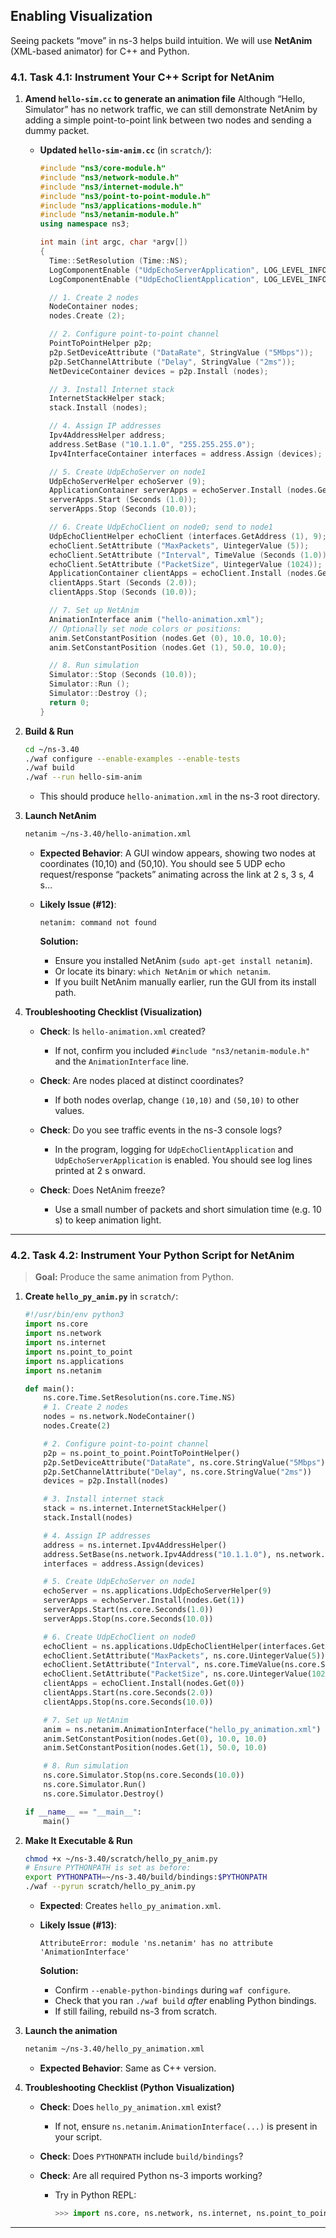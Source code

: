 
## **Enabling Visualization**

Seeing packets “move” in ns-3 helps build intuition. We will use **NetAnim** (XML-based animator) for C++ and Python.

### **4.1. Task 4.1: Instrument Your C++ Script for NetAnim**

1. **Amend `hello-sim.cc` to generate an animation file**
   Although “Hello, Simulator” has no network traffic, we can still demonstrate NetAnim by adding a simple point-to-point link between two nodes and sending a dummy packet.

   * **Updated `hello-sim-anim.cc`** (in `scratch/`):

     ```cpp
     #include "ns3/core-module.h"
     #include "ns3/network-module.h"
     #include "ns3/internet-module.h"
     #include "ns3/point-to-point-module.h"
     #include "ns3/applications-module.h"
     #include "ns3/netanim-module.h"
     using namespace ns3;

     int main (int argc, char *argv[])
     {
       Time::SetResolution (Time::NS);
       LogComponentEnable ("UdpEchoServerApplication", LOG_LEVEL_INFO);
       LogComponentEnable ("UdpEchoClientApplication", LOG_LEVEL_INFO);

       // 1. Create 2 nodes
       NodeContainer nodes;
       nodes.Create (2);

       // 2. Configure point-to-point channel
       PointToPointHelper p2p;
       p2p.SetDeviceAttribute ("DataRate", StringValue ("5Mbps"));
       p2p.SetChannelAttribute ("Delay", StringValue ("2ms"));
       NetDeviceContainer devices = p2p.Install (nodes);

       // 3. Install Internet stack
       InternetStackHelper stack;
       stack.Install (nodes);

       // 4. Assign IP addresses
       Ipv4AddressHelper address;
       address.SetBase ("10.1.1.0", "255.255.255.0");
       Ipv4InterfaceContainer interfaces = address.Assign (devices);

       // 5. Create UdpEchoServer on node1
       UdpEchoServerHelper echoServer (9);
       ApplicationContainer serverApps = echoServer.Install (nodes.Get (1));
       serverApps.Start (Seconds (1.0));
       serverApps.Stop (Seconds (10.0));

       // 6. Create UdpEchoClient on node0; send to node1
       UdpEchoClientHelper echoClient (interfaces.GetAddress (1), 9);
       echoClient.SetAttribute ("MaxPackets", UintegerValue (5));
       echoClient.SetAttribute ("Interval", TimeValue (Seconds (1.0)));
       echoClient.SetAttribute ("PacketSize", UintegerValue (1024));
       ApplicationContainer clientApps = echoClient.Install (nodes.Get (0));
       clientApps.Start (Seconds (2.0));
       clientApps.Stop (Seconds (10.0));

       // 7. Set up NetAnim
       AnimationInterface anim ("hello-animation.xml");
       // Optionally set node colors or positions:
       anim.SetConstantPosition (nodes.Get (0), 10.0, 10.0);
       anim.SetConstantPosition (nodes.Get (1), 50.0, 10.0);

       // 8. Run simulation
       Simulator::Stop (Seconds (10.0));
       Simulator::Run ();
       Simulator::Destroy ();
       return 0;
     }
     ```

2. **Build & Run**

   ```bash
   cd ~/ns-3.40  
   ./waf configure --enable-examples --enable-tests  
   ./waf build  
   ./waf --run hello-sim-anim
   ```

   * This should produce `hello-animation.xml` in the ns-3 root directory.

3. **Launch NetAnim**

   ```bash
   netanim ~/ns-3.40/hello-animation.xml
   ```

   * **Expected Behavior**: A GUI window appears, showing two nodes at coordinates (10,10) and (50,10). You should see 5 UDP echo request/response “packets” animating across the link at 2 s, 3 s, 4 s…
   * **Likely Issue (#12)**:

     ```
     netanim: command not found
     ```

     **Solution:**

     * Ensure you installed NetAnim (`sudo apt-get install netanim`).
     * Or locate its binary: `which NetAnim` or `which netanim`.
     * If you built NetAnim manually earlier, run the GUI from its install path.

4. **Troubleshooting Checklist (Visualization)**

   * **Check**: Is `hello-animation.xml` created?

     * If not, confirm you included `#include "ns3/netanim-module.h"` and the `AnimationInterface` line.
   * **Check**: Are nodes placed at distinct coordinates?

     * If both nodes overlap, change `(10,10)` and `(50,10)` to other values.
   * **Check**: Do you see traffic events in the ns-3 console logs?

     * In the program, logging for `UdpEchoClientApplication` and `UdpEchoServerApplication` is enabled. You should see log lines printed at 2 s onward.
   * **Check**: Does NetAnim freeze?

     * Use a small number of packets and short simulation time (e.g. 10 s) to keep animation light.

---

### **4.2. Task 4.2: Instrument Your Python Script for NetAnim**

> **Goal:** Produce the same animation from Python.

1. **Create `hello_py_anim.py`** in `scratch/`:

   ```python
   #!/usr/bin/env python3
   import ns.core
   import ns.network
   import ns.internet
   import ns.point_to_point
   import ns.applications
   import ns.netanim

   def main():
       ns.core.Time.SetResolution(ns.core.Time.NS)
       # 1. Create 2 nodes
       nodes = ns.network.NodeContainer()
       nodes.Create(2)

       # 2. Configure point-to-point channel
       p2p = ns.point_to_point.PointToPointHelper()
       p2p.SetDeviceAttribute("DataRate", ns.core.StringValue("5Mbps"))
       p2p.SetChannelAttribute("Delay", ns.core.StringValue("2ms"))
       devices = p2p.Install(nodes)

       # 3. Install internet stack
       stack = ns.internet.InternetStackHelper()
       stack.Install(nodes)

       # 4. Assign IP addresses
       address = ns.internet.Ipv4AddressHelper()
       address.SetBase(ns.network.Ipv4Address("10.1.1.0"), ns.network.Ipv4Mask("255.255.255.0"))
       interfaces = address.Assign(devices)

       # 5. Create UdpEchoServer on node1
       echoServer = ns.applications.UdpEchoServerHelper(9)
       serverApps = echoServer.Install(nodes.Get(1))
       serverApps.Start(ns.core.Seconds(1.0))
       serverApps.Stop(ns.core.Seconds(10.0))

       # 6. Create UdpEchoClient on node0
       echoClient = ns.applications.UdpEchoClientHelper(interfaces.GetAddress(1), 9)
       echoClient.SetAttribute("MaxPackets", ns.core.UintegerValue(5))
       echoClient.SetAttribute("Interval", ns.core.TimeValue(ns.core.Seconds(1.0)))
       echoClient.SetAttribute("PacketSize", ns.core.UintegerValue(1024))
       clientApps = echoClient.Install(nodes.Get(0))
       clientApps.Start(ns.core.Seconds(2.0))
       clientApps.Stop(ns.core.Seconds(10.0))

       # 7. Set up NetAnim
       anim = ns.netanim.AnimationInterface("hello_py_animation.xml")
       anim.SetConstantPosition(nodes.Get(0), 10.0, 10.0)
       anim.SetConstantPosition(nodes.Get(1), 50.0, 10.0)

       # 8. Run simulation
       ns.core.Simulator.Stop(ns.core.Seconds(10.0))
       ns.core.Simulator.Run()
       ns.core.Simulator.Destroy()

   if __name__ == "__main__":
       main()
   ```

2. **Make It Executable & Run**

   ```bash
   chmod +x ~/ns-3.40/scratch/hello_py_anim.py  
   # Ensure PYTHONPATH is set as before:
   export PYTHONPATH=~/ns-3.40/build/bindings:$PYTHONPATH  
   ./waf --pyrun scratch/hello_py_anim.py
   ```

   * **Expected**: Creates `hello_py_animation.xml`.
   * **Likely Issue (#13)**:

     ```
     AttributeError: module 'ns.netanim' has no attribute 'AnimationInterface'
     ```

     **Solution:**

     * Confirm `--enable-python-bindings` during `waf configure`.
     * Check that you ran `./waf build` *after* enabling Python bindings.
     * If still failing, rebuild ns-3 from scratch.

3. **Launch the animation**

   ```bash
   netanim ~/ns-3.40/hello_py_animation.xml
   ```

   * **Expected Behavior**: Same as C++ version.

4. **Troubleshooting Checklist (Python Visualization)**

   * **Check**: Does `hello_py_animation.xml` exist?

     * If not, ensure `ns.netanim.AnimationInterface(...)` is present in your script.
   * **Check**: Does `PYTHONPATH` include `build/bindings`?
   * **Check**: Are all required Python ns-3 imports working?

     * Try in Python REPL:

       ```python
       >>> import ns.core, ns.network, ns.internet, ns.point_to_point, ns.applications, ns.netanim
       ```

---

